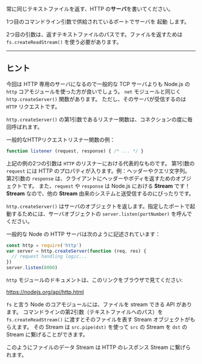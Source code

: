 常に同じテキストファイルを返す、HTTP の**サーバ**を書いてください。

1つ目のコマンドライン引数で供給されているポートでサーバを 起動 します。

2つ目の引数は、返すテキストファイルのパスです。ファイルを返すためは `fs.createReadStream()` を使う必要があります。

----------------------------------------------------------------------
## ヒント

今回は HTTP 専用のサーバになるので一般的な TCP サーバよりも Node.js の `http` コアモジュールを使った方が良いでしょう。
`net` モジュールと同じく `http.createServer()` 関数があります。
ただし、そのサーバが受信するのは `HTTP` リクエストです。

`http.createServer()` の第1引数であるリスナー関数は、コネクションの度に毎回呼ばれます。

一般的なHTTPリクエストリスナー関数の例：

```js
function listener (request, response) { /* ... */ }
```

上記の例の2つの引数は `HTTP` のリスナーにおける代表的なものです。
第1引数の `request` には HTTP のプロパティが入ります。例：ヘッダーやクエリ文字列。
第2引数の `response` は、クライアントにヘッダーやボディを返すためのオブジェクトです。
また、`request` や `response` は Node.js における **Stream** です！**Stream** なので、他の **Stream** 由来のシステムと送受信するのにぴったりです。

`http.createServer()` はサーバのオブジェクトを返します。指定したポートで起動するためには、サーバオブジェクトの `server.listen(portNumber)` を呼んでください。

一般的な Node の HTTP サーバは次のように記述されています：

```js
const http = require('http')
var server = http.createServer(function (req, res) {
  // request handling logic...
})
server.listen(8000)
```

`http` モジュールのドキュメントは、このリンクをブラウザで見てください:

  https://nodejs.org/api/http.html

`fs` と言う Node のコアモジュールには、ファイルを stream できる API があります。
コマンドラインの第2引数（テキストファイルへのパス）を `fs.createReadStream()` に渡すとそのファイルを表す Stream オブジェクトがもらえます。
その Stream は `src.pipe(dst)` を使って `src` の Stream を `dst` の Stream に繋げることができます。

このようにファイルのデータ Stream は HTTP のレスポンス Stream に繋げられます。
